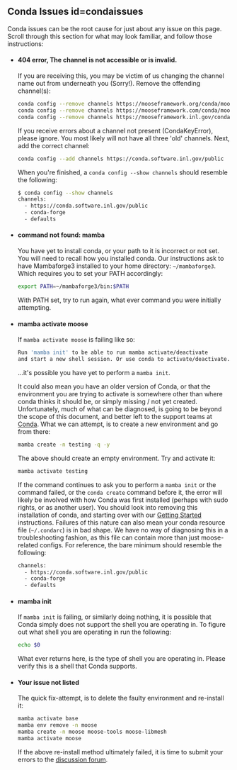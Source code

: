 ## Conda Issues id=condaissues

Conda issues can be the root cause for just about any issue on this page. Scroll through this
section for what may look familiar, and follow those instructions:

- #### 404 error, The channel is not accessible or is invalid.

  If you are receiving this, you may be victim of us changing the channel name out from underneath
  you (Sorry!). Remove the offending channel(s):

  ```bash
  conda config --remove channels https://mooseframework.org/conda/moose
  conda config --remove channels https://mooseframework.com/conda/moose
  conda config --remove channels https://mooseframework.inl.gov/conda/moose
  ```

  If you receive errors about a channel not present (CondaKeyError), please ignore. You most likely
  will not have all three 'old' channels. Next, add the correct channel:

  ```bash
  conda config --add channels https://conda.software.inl.gov/public
  ```

  When you're finished, a `conda config --show channels` should resemble the following:

  ```bash
  $ conda config --show channels
  channels:
    - https://conda.software.inl.gov/public
    - conda-forge
    - defaults
  ```

- #### command not found: mamba

  You have yet to install conda, or your path to it is incorrect or not set. You will need to recall
  how you installed conda. Our instructions ask to have Mambaforge3 installed to your home
  directory: `~/mambaforge3`. Which requires you to set your PATH accordingly:

  ```bash
  export PATH=~/mambaforge3/bin:$PATH
  ```

  With PATH set, try to run again, what ever command you were initially attempting.

- #### mamba activate moose

  If `mamba activate moose` is failing like so:

  ```bash
  Run 'mamba init' to be able to run mamba activate/deactivate
  and start a new shell session. Or use conda to activate/deactivate.
  ```

  ...it's possible you have yet to perform a `mamba init`.

  It could also mean you have an older version of Conda, or that the environment you are trying to
  activate is somewhere other than where conda thinks it should be, or simply missing / not yet
  created. Unfortunately, much of what can be diagnosed, is going to be beyond the scope of this
  document, and better left to the support teams at
  [Conda](https://docs.conda.io/en/latest/help-support.html). What we can attempt, is to create a
  new environment and go from there:

  ```bash
  mamba create -n testing -q -y
  ```

  The above should create an empty environment. Try and activate it:

  ```bash
  mamba activate testing
  ```

  If the command continues to ask you to perform a `mamba init` or the command failed, or the
  `conda create` command before it, the error will likely be involved with how Conda was first
  installed (perhaps with sudo rights, or as another user). You should look into removing this
  installation of conda, and starting over with our
  [Getting Started](getting_started/installation/conda.md) instructions. Failures of this nature can
  also mean your conda resource file (`~/.condarc`) is in bad shape. We have no way of diagnosing this
  in a troubleshooting fashion, as this file can contain more than just moose-related configs. For
  reference, the bare minimum should resemble the following:

  ```bash
  channels:
    - https://conda.software.inl.gov/public
    - conda-forge
    - defaults
  ```

- #### mamba init

  If `mamba init` is failing, or similarly doing nothing, it is possible that Conda simply does not
  support the shell you are operating in. To figure out what shell you are operating in run the
  following:

  ```bash
  echo $0
  ```

  What ever returns here, is the type of shell you are operating in. Please verify this is a shell
  that Conda supports.

- #### Your issue not listed

  The quick fix-attempt, is to delete the faulty environment and re-install it:

  ```bash
  mamba activate base
  mamba env remove -n moose
  mamba create -n moose moose-tools moose-libmesh
  mamba activate moose
  ```

  If the above re-install method ultimately failed, it is time to submit your errors to the
  [discussion forum](faq/discussion_forum.md).
